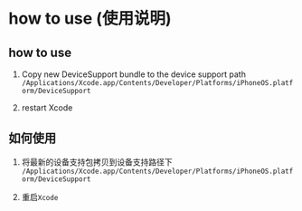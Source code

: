 # how to use (使用说明)

## how to use

1. Copy new DeviceSupport bundle to the device support path
`/Applications/Xcode.app/Contents/Developer/Platforms/iPhoneOS.platform/DeviceSupport`

2. restart Xcode

## 如何使用

1. 将最新的设备支持包拷贝到设备支持路径下 
`/Applications/Xcode.app/Contents/Developer/Platforms/iPhoneOS.platform/DeviceSupport`

2. 重启`Xcode`

